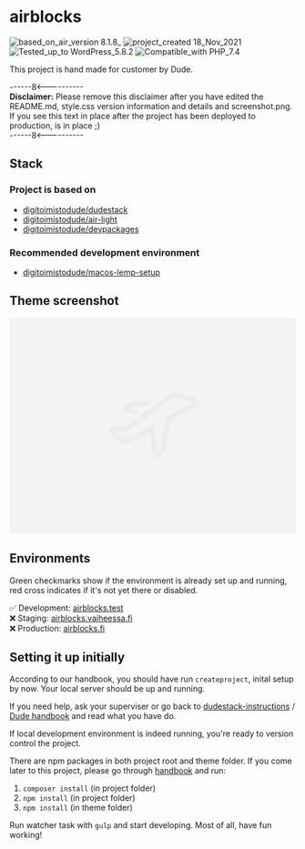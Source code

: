 # airblocks
![based_on_air_version 8.1.8_](https://img.shields.io/badge/based_on_air_version-8.1.8_-brightgreen.svg?style=flat-square) ![project_created 18_Nov_2021](https://img.shields.io/badge/project_created-18_Nov_2021-blue.svg?style=flat-square) ![Tested_up_to WordPress_5.8.2](https://img.shields.io/badge/Tested_up_to-WordPress_5.8.2-blue.svg?style=flat-square) ![Compatible_with PHP_7.4](https://img.shields.io/badge/Compatible_with-PHP_7.4-green.svg?style=flat-square)

This project is hand made for customer by Dude.

------8<----------<br>
**Disclaimer:** Please remove this disclaimer after you have edited the README.md, style.css version information and details and screenshot.png. If you see this text in place after the project has been deployed to production,  is in place ;)<br>
------8<----------

## Stack

### Project is based on

* [digitoimistodude/dudestack](https://github.com/digitoimistodude/dudestack)
* [digitoimistodude/air-light](https://github.com/digitoimistodude/air-light)
* [digitoimistodude/devpackages](https://github.com/digitoimistodude/devpackages)

### Recommended development environment

* [digitoimistodude/macos-lemp-setup](https://github.com/digitoimistodude/macos-lemp-setup)

## Theme screenshot

![Screenshot](/content/themes/air-blocks/screenshot.png?raw=true "Screenshot")

## Environments

Green checkmarks show if the environment is already set up and running, red cross indicates if it's not yet there or disabled.

✅  Development: [airblocks.test](http://airblocks.test)<br>
❌  Staging: [airblocks.vaiheessa.fi](https://airblocks.vaiheessa.fi)<br>
❌  Production: [airblocks.fi](https://airblocks.fi/)

## Setting it up initially

According to our handbook, you should have run `createproject`, inital setup by now. Your local server should be up and running.

If you need help, ask your superviser or go back to [dudestack-instructions](https://github.com/digitoimistodude/dudestack-instructions) / [Dude handbook](https://handbook.dude.fi/wordpress-kehitys/projektin-aloitus) and read what you have do.

If local development environment is indeed running, you're ready to version control the project.

There are npm packages in both project root and theme folder. If you come later to this project, please go through [handbook](https://handbook.dude.fi/wordpress-kehitys/projektin-aloitus#myohemmin-projektiin-mukana-tulevan-devaajan-tehtavat) and run:

1. `composer install` (in project folder)
2. `npm install` (in project folder)
2. `npm install` (in theme folder)

Run watcher task with `gulp` and start developing. Most of all, have fun working!
